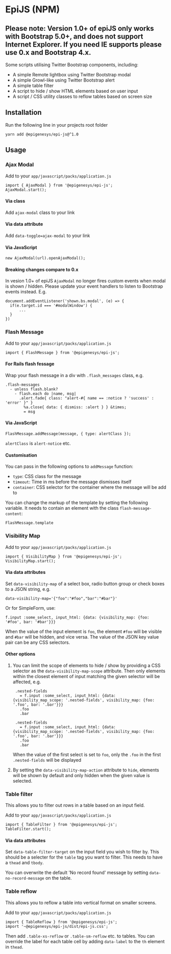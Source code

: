 # EpiJS (NPM)

## **Please note: Version 1.0+ of epiJS only works with Bootstrap 5.0+, and does not support Internet Explorer. If you need IE supports please use 0.x and Bootstrap 4.x.**

Some scripts utilising Twitter Bootstrap components, including:

* A simple Remote lightbox using Twitter Bootstrap modal
* A simple Growl-like using Twitter Bootstrap alert
* A simple table filter
* A script to hide / show HTML elements based on user input
* A script / CSS utility classes to reflow tables based on screen size

## Installation

Run the following line in your projects root folder

    yarn add @epigenesys/epi-js@^1.0

## Usage

### Ajax Modal
Add to your `app/javascript/packs/application.js`

    import { AjaxModal } from '@epigenesys/epi-js';
    AjaxModal.start();

#### Via class
Add `ajax-modal` class to your link

#### Via data attribute
Add `data-toggle=ajax-modal` to your link

#### Via JavaScript
    new AjaxModal(url).openAjaxModal();

#### **Breaking changes compare to 0.x**
In vesion 1.0+ of epiJS `AjaxModal` no longer fires custom events when modal is shown / hidden. Please update your event handlers to listen to Bootstrap events instead. E.g.

    document.addEventListener('shown.bs.modal', (e) => {
      if(e.target.id === '#modalWindow') {
          ...
      }
    })

### Flash Message
Add to your `app/javascript/packs/application.js`

    import { FlashMessage } from '@epigenesys/epi-js';

#### For Rails flash fessage
Wrap your flash message in a div with `.flash_messages` class, e.g.

    .flash-messages
      - unless flash.blank?
        - flash.each do |name, msg|
          .alert.fade{ class: "alert-#{ name == :notice ? 'success' : 'error' }" }
            %a.close{ data: { dismiss: :alert } } &times;
            = msg

#### Via JavaScript
    FlashMessage.addMessage(message, { type: alertClass });

`alertClass` is `alert-notice` etc.

#### Customisation
You can pass in the following options to `addMessage` function:
* `type`: CSS class for the message
* `timeout`: Time in ms before the message dismisses itself
* `container`: CSS selector for the container where the message will be add to

You can change the markup of the template by setting the following variable. It needs to contain an element with the class `flash-message-content`:

    FlashMessage.template

### Visibility Map
Add to your `app/javascript/packs/application.js`

    import { VisibilityMap } from '@epigenesys/epi-js';
    VisibilityMap.start();

#### Via data attributes
Set `data-visibility-map` of a select box, radio button group or check boxes to a JSON string, e.g.

    data-visibility-map='{"foo":"#foo","bar":"#bar"}'
Or for SimpleForm, use:

    f.input :some_select, input_html: {data: {visibility_map: {foo: '#foo', bar: '#bar'}}}

When the value of the input element is `foo`, the element `#foo` will be visible and `#bar` will be hidden, and vice versa. The value of the JSON key value pair can be any CSS selectors.

#### Other options
1. You can limit the scope of elements to hide / show by providing a CSS selector as the `data-visibility-map-scope` attribute. Then only elements within the closest element of input matching the given selector will be affected, e.g.

        .nested-fields
          = f.input :some_select, input_html: {data: {visibility_map_scope: '.nested-fields', visibility_map: {foo: '.foo', bar: '.bar'}}}
          .foo
          .bar

        .nested-fields
          = f.input :some_select, input_html: {data: {visibility_map_scope: '.nested-fields', visibility_map: {foo: '.foo', bar: '.bar'}}}
          .foo
          .bar

    When the value of the first select is set to `foo`, only the `.foo` in the first `.nested-fields` will be displayed

2. By setting the `data-visibility-map-action` attribute to `hide`, elements will be shown by default and only hidden when the given value is selected.

### Table filter
This allows you to filter out rows in a table based on an input field.

Add to your `app/javascript/packs/application.js`

    import { TableFilter } from '@epigenesys/epi-js';
    TableFilter.start();

#### Via data attributes
Set `data-table-filter-target` on the input field you wish to filter by. This should be a selecter for the `table` tag you want to filter. This needs to have a `thead` and `tbody`.


You can overwrite the default 'No record found' message by setting `data-no-record-message` on the table.

### Table reflow
This allows you to reflow a table into vertical format on smaller screens.

Add to your `app/javascript/packs/application.js`

    import { TableReflow } from '@epigenesys/epi-js';
    import '~@epigenesys/epi-js/dist/epi-js.css';

Then add `.table-xs-reflow` or `.table-sm-reflow` etc. to tables.
You can override the label for each table cell by adding `data-label` to the `th` element in `thead`.